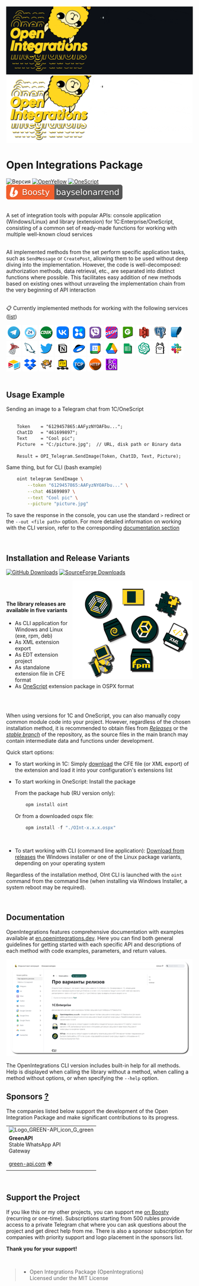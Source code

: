 ![Main](media/main.gif#gh-dark-mode-only#gh-dark-mode-only)
![Main-light](media/main-light.gif#gh-light-mode-only)

# Open Integrations Package

![Версия](https://img.shields.io/badge/1C_version-8.3.10-yellow)
[![OpenYellow](https://img.shields.io/endpoint?url=https://openyellow.org/data/badges/2/736878759.json)](https://openyellow.org/grid?data=top&repo=736878759)
[![OneScript](https://img.shields.io/endpoint?url=https://raw.githubusercontent.com/Bayselonarrend/OpenIntegrations/refs/heads/main/media/os-logo.json)](https://github.com/EvilBeaver/OneScript)
[![Boosty](media/boosty.svg)](https://boosty.to/bayselonarrend)

<br>
A set of integration tools with popular APIs: console application (Windows/Linux) and library (extension) for 1C:Enterprise/OneScript, consisting of a common set of ready-made functions for working with multiple well-known cloud services <br>

<br>

All implemented methods from the set perform specific application tasks, such as `SendMessage` or `CreatePost`, allowing them to be used without deep diving into the implementation. However, the code is well-decomposed: authorization methods, data retrieval, etc., are separated into distinct functions where possible. This facilitates easy addition of new methods based on existing ones without unraveling the implementation chain from the very beginning of API interaction <br><br>

📋 Currently implemented methods for working with the following services ([list](/media/catalogs/Catalog.md))
<br>
  <div>
  <a href="https://en.openintegrations.dev/docs/Instructions/Telegram/"><img src="media/Telegram.png" width="40"></a>
  <a href="https://en.openintegrations.dev/docs/Instructions/Bitrix24/"><img src="media/Bitrix24.png?6" width="40"></a>
  <a href="https://en.openintegrations.dev/docs/Instructions/CDEK/"><img src="media/CDEK.png?6" width="40"></a>
  <a href="https://en.openintegrations.dev/docs/Instructions/VK/"><img src="media/VK.png" width="40"></a>
  <a href="https://en.openintegrations.dev/docs/Instructions/VKTeams/"><img src="media/VKTeams.png" width="40"></a>
  <a href="https://en.openintegrations.dev/docs/Instructions/Viber/"><img src="media/Viber.png" width="40"></a>
  <a href="https://en.openintegrations.dev/docs/Instructions/Ozon/"><img src="media/Ozon.png" width="40"></a>
    <a href="https://en.openintegrations.dev/docs/Instructions/GreenAPI/"><img src="media/GreenAPI.png" width="40"></a>
  <a href="https://en.openintegrations.dev/docs/Instructions/S3/"><img src="media/S3.png" width="40"></a>
    <a href="https://en.openintegrations.dev/docs/Instructions/PostgreSQL/"><img src="media/PostgreSQL.png" width="40"></a>
  <a href="https://en.openintegrations.dev/docs/Instructions/SQLite/"><img src="media/SQLite.png" width="40"></a>
    <a href="https://en.openintegrations.dev/docs/Instructions/MSSQL/"><img src="media/MSSQL.png" width="40"></a>
    <a href="https://en.openintegrations.dev/docs/Instructions/MySQL/"><img src="media/MySQL.png" width="40"></a>
  <a href="https://en.openintegrations.dev/docs/Instructions/Twitter/"><img src="media/Twitter.png" width="40"></a>
  <a href="https://en.openintegrations.dev/docs/Instructions/Notion/"><img src="media/Notion.png" width="40"></a>
  <a href="https://en.openintegrations.dev/docs/Instructions/YandexDisk/"><img src="media/YandexDisk.png" width="40"></a>
  <a href="https://en.openintegrations.dev/docs/Instructions/GoogleCalendar/"><img src="media/GoogleCalendar.png" width="40"></a>
  <a href="https://en.openintegrations.dev/docs/Instructions/GoogleDrive/"><img src="media/GoogleDrive.png" width="40"></a>
  <a href="https://en.openintegrations.dev/docs/Instructions/GoogleSheets/"><img src="media/GoogleSheets.png" width="40"></a>
    <a href="https://en.openintegrations.dev/docs/Instructions/OpenAI/"><img src="media/OpenAI.png" width="40"></a>
    <a href="https://en.openintegrations.dev/docs/Instructions/Ollama/"><img src="media/Ollama.png" width="40"></a>
  <a href="https://en.openintegrations.dev/docs/Instructions/Slack/"><img src="media/Slack.png" width="40"></a>
  <a href="https://en.openintegrations.dev/docs/Instructions/Airtable/"><img src="media/Airtable.png?6" width="40"></a>
  <a href="https://en.openintegrations.dev/docs/Instructions/Dropbox/"><img src="media/Dropbox.png?6" width="40"></a>
  <a href="https://en.openintegrations.dev/docs/Instructions/Neocities/"><img src="media/Neocities.png?6" width="40"></a>
    <a href="https://en.openintegrations.dev/docs/Instructions/FTP/"><img src="media/FTP.png?6" width="40"></a>
  <a href="https://en.openintegrations.dev/docs/Instructions/TCP/"><img src="media/TCP.png?6" width="40"></a>
    <a href="https://en.openintegrations.dev/docs/Instructions/HTTP/"><img src="media/HTTP.png?6" width="40"></a>
    <a href="https://en.openintegrations.dev/docs/Instructions/RCON/"><img src="media/RCON.png?6" width="40"></a>
</div>
<br>

## Usage Example

Sending an image to a Telegram chat from 1C/OneScript

```bsl

    Token    = "6129457865:AAFyzNYOAFbu...";
    ChatID   = "461699897";
    Text     = "Cool pic";
    Picture  = "C:/picture.jpg";  // URL, disk path or Binary data

    Result = OPI_Telegram.SendImage(Token, ChatID, Text, Picture);

```

Same thing, but for CLI (bash example)

```bash
    oint telegram SendImage \
        --token "6129457865:AAFyzNYOAFbu..." \
        --chat 461699897 \
        --text "Cool pic" \
        --picture "picture.jpg"
```

To save the response in the console, you can use the standard `>` redirect or the `--out <file path>` option. For more detailed information on working with the CLI version, refer to the corresponding [documentation section](https://en.openintegrations.dev/docs/Start/CLI_version)

<br>

## Installation and Release Variants

[![GitHub Downloads](https://img.shields.io/github/downloads/bayselonarrend/openintegrations/total?logo=github&logoColor=white)](https://github.com/Bayselonarrend/OpenIntegrations/releases/latest)
[![SourceForge Downloads](https://img.shields.io/sourceforge/dw/openintegrations?logo=sourceforge&logoColor=white&color=orange)](https://sourceforge.net/projects/openintegrations/)

<img src="media/icons.png" align="right">

<br><br>

#### The library releases are available in five variants

- As CLI application for Windows and Linux (exe, rpm, deb)
- As XML extension export
- As EDT extension project
- As standalone extension file in CFE format
- As [OneScript](https://github.com/EvilBeaver/OneScript) extension package in OSPX format

<br/><br>

When using versions for 1C and OneScript, you can also manually copy common module code into your project. However, regardless of the chosen installation method, it is recommended to obtain files from [*Releases*](https://github.com/Bayselonarrend/OpenIntegrations/releases/latest) or the [*stable branch*](https://github.com/Bayselonarrend/OpenIntegrations/tree/stable) of the repository, as the source files in the main branch may contain intermediate data and functions under development.

Quick start options:

- To start working in 1C: Simply [download](https://github.com/Bayselonarrend/OpenIntegrations/releases/latest) the CFE file (or XML export) of the extension and load it into your configuration's extensions list<br>
- To start working in OneScript: Install the package

   From the package hub (RU version only):

   ```powershell
       opm install oint
   ```

   Or from a downloaded ospx file:

   ```powershell
       opm install -f "./OInt-x.x.x.ospx"
   ```

<br>

- To start working with CLI (command line application): [Download from releases](https://github.com/Bayselonarrend/OpenIntegrations/releases/latest) the Windows installer or one of the Linux package variants, depending on your operating system

Regardless of the installation method, OInt CLI is launched with the `oint` command from the command line (when installing via Windows Installer, a system reboot may be required).

<br/>

## Documentation

OpenIntegrations features comprehensive documentation with examples available at [en.openintegrations.dev](https://en.openintegrations.dev). Here you can find both general guidelines for getting started with each specific API and descriptions of each method with code examples, parameters, and return values.

![Docs](media/docs.png?4)

The OpenIntegrations CLI version includes built-in help for all methods. Help is displayed when calling the library without a method, when calling a method without options, or when specifying the `--help` option.

## Sponsors [?](https://boosty.to/bayselonarrend/purchase/3429871?ssource=DIRECT&share=subscription_link)

The companies listed below support the development of the Open Integration Package and make significant contributions to its progress.

||
|-|
| <img width="100" height="120" alt="Logo_GREEN-API_icon_G_green" src="https://github.com/user-attachments/assets/df7802ad-d107-47d5-881e-ba900bf5ea6b" /> |
| **GreenAPI** <br/> Stable WhatsApp API <br/> Gateway <br/> <br/> [green-api.com](https://green-api.com/) 🌍 |

<br/>

## Support the Project

If you like this or my other projects, you can support me [on Boosty](https://boosty.to/bayselonarrend) (recurring or one-time). Subscriptions starting from 500 rubles provide access to a private Telegram chat where you can ask questions about the project and get direct help from me. There is also a sponsor subscription for companies with priority support and logo placement in the sponsors list.

**Thank you for your support!**

<br>

>- Open Integrations Package (OpenIntegrations)<br>
>Licensed under the MIT License<br>
